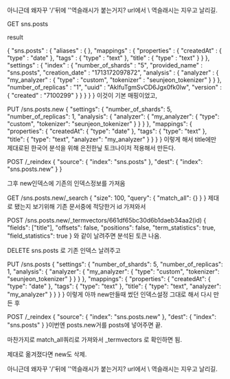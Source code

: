 아니근데 왜자꾸 '/'뒤에 '\'역슬래시가 붙는거지?
url에서 \ 역슬래시는 지우고 날리길.

GET sns.posts

result

{
"sns.posts" : {
"aliases" : { },
"mappings" : {
"properties" : {
"createdAt" : {
"type" : "date"
},
"tags" : {
"type" : "text"
},
"title" : {
"type" : "text"
}
}
},
"settings" : {
"index" : {
"number_of_shards" : "5",
"provided_name" : "sns.posts",
"creation_date" : "1713172097872",
"analysis" : {
"analyzer" : {
"my_analyzer" : {
"type" : "custom",
"tokenizer" : "seunjeon_tokenizer"
}
}
},
"number_of_replicas" : "1",
"uuid" : "AkIfuTgmSvCD6Jgx0fk0lw",
"version" : {
"created" : "7100299"
}
}
}
}
}
이것이 기본 매핑이었고,

PUT /sns.posts.new
{
"settings": {
"number_of_shards": 5,
"number_of_replicas": 1,
"analysis": {
"analyzer": {
"my_analyzer": {
"type": "custom",
"tokenizer": "seunjeon_tokenizer"
}
}
}
},
"mappings": {
"properties": {
"createdAt": {
"type": "date"
},
"tags": {
"type": "text"
},
"title": {
"type": "text",
"analyzer": "my_analyzer"
}
}
}
}
이렇게 해서 title에만 제대로된 한국어 분석을 위해 은전한닢 토크나이저 적용해서 만든다.

POST /\_reindex
{
"source": {
"index": "sns.posts"
},
"dest": {
"index": "sns.posts.new"
}
}

그후 new인덱스에 기존의 인덱스정보를 가져옴

GET /sns.posts.new/\_search
{
"size": 100,
"query": {
"match_all": {}
}
}
제대로 됐는지 보기위해 기존 문서중에 적당한거 id 가져와서

POST /sns.posts.new/\_termvectors/661df65bc30d6b1daeb34aa2(id)
{
"fields": ["title"],
"offsets": false,
"positions": false,
"term_statistics": true,
"field_statistics": true
}
와 같이 날려주면 분석된 토큰 나옴.

DELETE sns.posts
로 기존 인덱스 날려주고

PUT /sns.posts
{
"settings": {
"number_of_shards": 5,
"number_of_replicas": 1,
"analysis": {
"analyzer": {
"my_analyzer": {
"type": "custom",
"tokenizer": "seunjeon_tokenizer"
}
}
}
},
"mappings": {
"properties": {
"createdAt": {
"type": "date"
},
"tags": {
"type": "text"
},
"title": {
"type": "text",
"analyzer": "my_analyzer"
}
}
}
}
이렇게 아까 new만들때 썼던 인덱스설정 그대로 해서 다시 만든 후

POST /\_reindex
{
"source": {
"index": "sns.posts.new"
},
"dest": {
"index": "sns.posts"
}
}이번엔 posts.new거를 posts에 넣어주면 끝.

마찬가지로 match_all쿼리로 가져와서
\_termvectors 로 확인하면 됨.

제대로 옮겨졌다면 new도 삭제.

아니근데 왜자꾸 '/'뒤에 '\'역슬래시가 붙는거지?
url에서 \ 역슬래시는 지우고 날리길.
